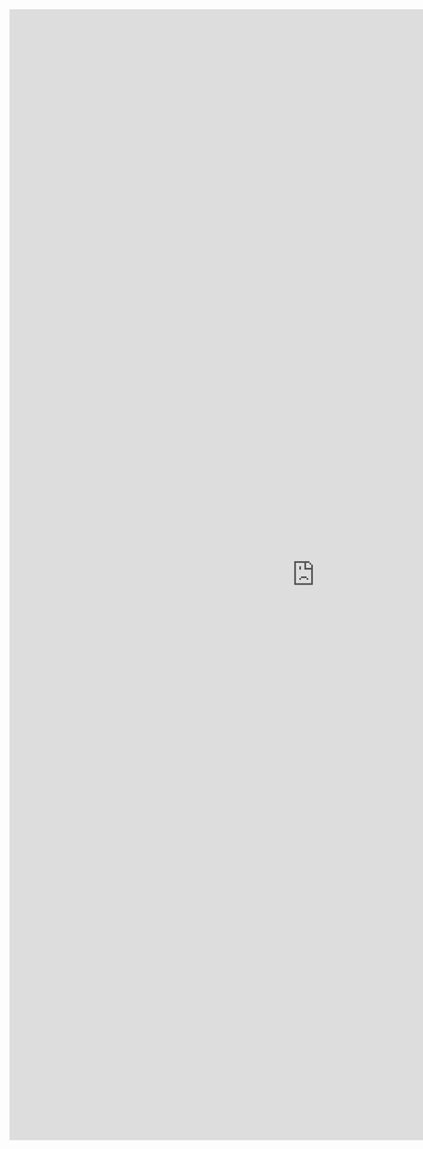 <iframe allowtransparency="true" frameborder="0" scrolling="yes" src="http://udsfoundation.webs.com/mobi" style="border: none; height: 2000px; width: 1080px;"> </iframe>
